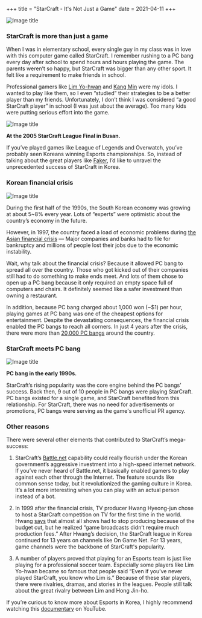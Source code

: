 +++
title = "StarCraft - It's Not Just a Game"
date = 2021-04-11
+++

![Image title](https://bear-images.sfo2.cdn.digitaloceanspaces.com/kang-1663336203.webp)

### StarCraft is more than just a game

When I was in elementary school, every single guy in my class was in love with this computer game called StarCraft. I remember rushing to a PC bang every day after school to spend hours and hours playing the game. The parents weren’t so happy, but StarCraft was bigger than any other sport. It felt like a requirement to make friends in school.

Professional gamers like [Lim Yo-hwan](https://en.wikipedia.org/wiki/Lim_Yo-hwan) and [Kang Min](https://en.wikipedia.org/wiki/Nal_rA) were my idols. I wanted to play like them, so I even “studied” their strategies to be a better player than my friends. Unfortunately, I don’t think I was considered “a good StarCraft player” in school (I was just about the average). Too many kids were putting serious effort into the game.

![Image title](https://bear-images.sfo2.cdn.digitaloceanspaces.com/kang-1663336273.webp)

**At the 2005 StarCraft League Final in Busan.**

If you’ve played games like League of Legends and Overwatch, you’ve probably seen Koreans winning Esports championships. So, instead of talking about the great players like [Faker](https://en.wikipedia.org/wiki/Faker_(gamer)), I’d like to unravel the unprecedented success of StarCraft in Korea.

### Korean financial crisis

![Image title](https://bear-images.sfo2.cdn.digitaloceanspaces.com/kang-1663336330.webp)

During the first half of the 1990s, the South Korean economy was growing at about 5~8% every year. Lots of “experts” were optimistic about the country’s economy in the future.

However, in 1997, the country faced a load of economic problems during [the Asian financial crisis](https://en.wikipedia.org/wiki/1997_Asian_financial_crisis) — Major companies and banks had to file for bankruptcy and millions of people lost their jobs due to the economic instability.

Wait, why talk about the financial crisis? Because it allowed PC bang to spread all over the country. Those who got kicked out of their companies still had to do something to make ends meet. And lots of them chose to open up a PC bang because it only required an empty space full of computers and chairs. It definitely seemed like a safer investment than owning a restaurant.

In addition, because PC bang charged about 1,000 won (~$1) per hour, playing games at PC bang was one of the cheapest options for entertainment. Despite the devastating consequences, the financial crisis enabled the PC bangs to reach all corners. In just 4 years after the crisis, there were more than [20,000 PC bangs](https://www.mk.co.kr/news/home/view/2001/07/177350/) around the country.

### StarCraft meets PC bang

![Image title](https://bear-images.sfo2.cdn.digitaloceanspaces.com/kang-1663336395.webp)

**PC bang in the early 1990s.**

StarCraft’s rising popularity was the core engine behind the PC bangs’ success. Back then, 9 out of 10 people in PC bangs were playing StarCraft. PC bangs existed for a single game, and StarCraft benefited from this relationship. For StarCraft, there was no need for advertisements or promotions, PC bangs were serving as the game's unofficial PR agency.

### Other reasons

There were several other elements that contributed to StarCraft’s mega-success:

1. StarCraft’s [Battle.net](https://en.wikipedia.org/wiki/Battle.net) capability could really flourish under the Korean government’s aggressive investment into a high-speed internet network. If you’ve never heard of Battle.net, it basically enabled gamers to play against each other through the Internet. The feature sounds like common sense today, but it revolutionized the gaming culture in Korea. It’s a lot more interesting when you can play with an actual person instead of a bot.

2. In 1999 after the financial crisis, TV producer Hwang Hyeong-jun chose to host a StarCraft competition on TV for the first time in the world. Hwang [says](https://www.youtube.com/watch?v=MAd1_YfiVL8) that almost all shows had to stop producing because of the budget cut, but he realized “game broadcasts didn’t require much production fees.” After Hwang’s decision, the StarCraft league in Korea continued for 13 years on channels like On Game Net. For 13 years, game channels were the backbone of StarCraft's popularity.

3. A number of players proved that playing for an Esports team is just like playing for a professional soccer team. Especially some players like Lim Yo-hwan became so famous that people said “Even if you’ve never played StarCraft, you know who Lim is.” Because of these star players, there were rivalries, dramas, and stories in the leagues. People still talk about the great rivalry between Lim and Hong Jin-ho.

If you’re curious to know more about Esports in Korea, I highly recommend watching this [documentary](https://www.youtube.com/watch?v=MAd1_YfiVL8) on YouTube.